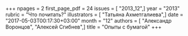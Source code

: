 +++
npages = 2
first_page_pdf = 24
issues = [ "2013_12",]
year = "2013"
rubric = "Что почитать?"
illustrators = [ "Татьяна Ахметгалиева",]
date = "2017-05-03T00:17:30+03:00"
month = "12"
authors = [ "Александр Воронцов", "Алексей Сгибнев",]
title = "Опыты с бумагой"
+++
